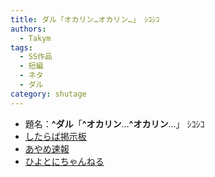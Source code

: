 ```yaml
---
title: ダル「オカリン…オカリン…」 ｼｺｼｺ
authors:
  - Takym
tags:
  - SS作品
  - 短編
  - ネタ
  - ダル
category: shutage
---
```

- 題名：**^ダル**「**^オカリン**…**^オカリン**…」 ｼｺｼｺ
- [したらば掲示板](https://jbbs.shitaraba.net/bbs/read_archive.cgi/internet/14562/1447602362/)
- [あやめ速報](https://ayamevip.com/archives/46030628.html)
- [ひよとにちゃんねる](http://142ch.blog90.fc2.com/blog-entry-17819.html)
